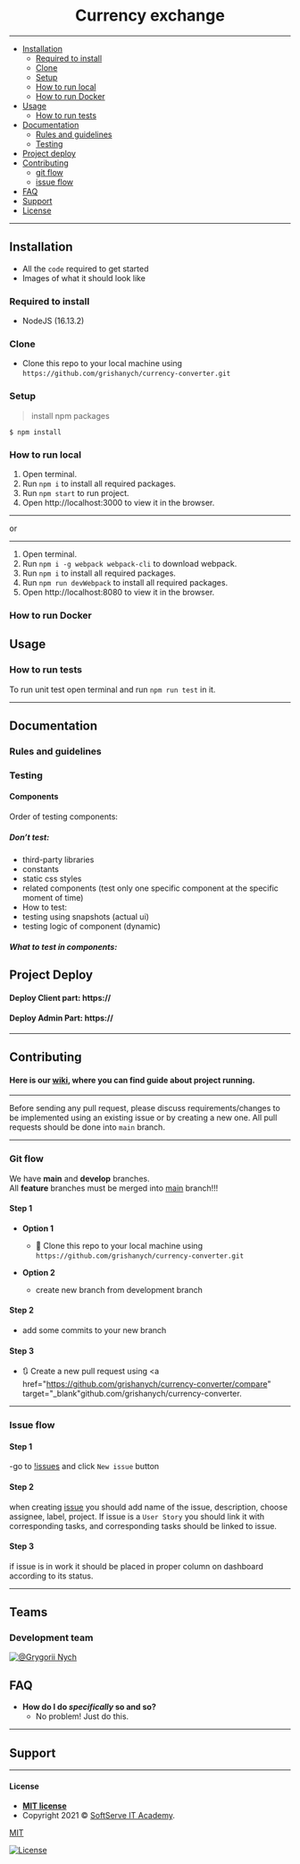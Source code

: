 <h1 align="center">Сurrency exchange </h1>


---
- [Installation](#installation)
  - [Required to install](#Required-to-install)
  - [Clone](#Clone)
  - [Setup](#Setup)
  - [How to run local](#How-to-run-local)
  - [How to run Docker](#How-to-run-Docker)
- [Usage](#Usage)
  - [How to run tests](#How-to-run-tests)
- [Documentation](#Documentation)
  - [Rules and guidelines](#Rules-and-guidelines)
  - [Testing](#Testing)
- [Project deploy](#project-deploy)
- [Contributing](#contributing)
  - [git flow](#git-flow)
  - [issue flow](#git-flow)
- [FAQ](#faq)
- [Support](#support)
- [License](#license)

---

## Installation

- All the `code` required to get started
- Images of what it should look like

### Required to install

- NodeJS (16.13.2)

### Clone

- Clone this repo to your local machine using `https://github.com/grishanych/currency-converter.git`

### Setup

> install npm packages

```shell
$ npm install
```

### How to run local

1. Open terminal.
2. Run `npm i` to install all required packages.
4. Run `npm start` to run project.
5. Open http://localhost:3000 to view it in the browser.


---
or


---
1. Open terminal.
2. Run `npm i -g webpack webpack-cli` to download webpack.
3. Run `npm i` to install all required packages.
4. Run `npm run devWebpack` to install all required packages.
5. Open http://localhost:8080 to view it in the browser.



### How to run Docker

## Usage

### How to run tests

To run unit test open terminal and run `npm run test` in it.

---

## Documentation

### Rules and guidelines



### Testing

#### Components

Order of testing components:


##### Don’t test:

- third-party libraries
- constants
- static css styles
- related components (test only one specific component at the specific moment of time)
- How to test:
- testing using snapshots (actual ui)
- testing logic of component (dynamic)


##### What to test in components:





## Project Deploy

#### Deploy Сlient part: https://

#### Deploy Admin Part: https://

---

## Contributing

#### Here is our [wiki](https://), where you can find guide about project running.

---

Before sending any pull request, please discuss requirements/changes to be implemented using an existing issue or by creating a new one. All pull requests should be done into `main` branch.


---

### Git flow

We have **main** and **develop** branches.  
All **feature** branches must be merged into [main](https://github.com/grishanych/currency-converter/tree/develop) branch!!!


#### Step 1

- **Option 1**

  - 👯 Clone this repo to your local machine using `https://github.com/grishanych/currency-converter.git`

- **Option 2**

  - create new branch from development branch

#### Step 2

- add some commits to your new branch

#### Step 3

- 🔃 Create a new pull request using <a href="https://github.com/grishanych/currency-converter/compare" target="_blank"github.com/grishanych/currency-converter</a>.

---

### Issue flow

#### Step 1

-go to [!issues](https://github.com/grishanych/currency-converter/issues) and click `New issue` button

#### Step 2

when creating [issue](https://github.com/grishanych/currency-converter/issues/new) you should add name of the issue, description, choose assignee, label, project. If issue is a `User Story` you should link it with corresponding tasks, and corresponding tasks should be linked to issue.

#### Step 3

if issue is in work it should be placed in proper column on dashboard according to its status.

---

## Teams

### Development team
[![@Grygorii Nych](https://avatars.githubusercontent.com/u/32013116?s=100&v=4)](https://github.com/grishanych)

## FAQ

- **How do I do _specifically_ so and so?**
  - No problem! Just do this.

---

## Support

---

#### License

- **[MIT license](http://opensource.org/licenses/mit-license.php)**
- Copyright 2021 © <a href="https://softserve.academy/" target="_blank"> SoftServe IT Academy</a>.

[MIT](https://choosealicense.com/licenses/mit/)

[![License](http://img.shields.io/:license-mit-blue.svg?style=flat-square)](http://badges.mit-license.org)


